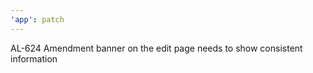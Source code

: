 ```yaml
---
'app': patch
---
```


AL-624 Amendment banner on the edit page needs to show consistent information
